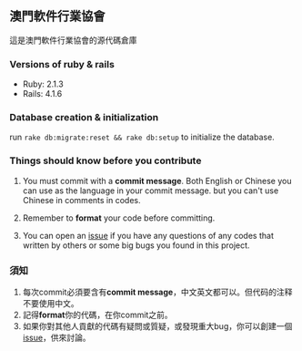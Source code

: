 澳門軟件行業協會
--
這是澳門軟件行業協會的源代碼倉庫

### Versions of ruby & rails
- Ruby: 2.1.3
- Rails: 4.1.6

### Database creation & initialization
run `rake db:migrate:reset && rake db:setup` to initialize the database.

### Things should know before you contribute
1. You must commit with a **commit message**. Both English or Chinese you can use as the language in your commit message.
but you can't use Chinese in comments in codes.

2. Remember to **format** your code before committing.

3. You can open an [issue](https://github.com/palmchou/MSIA/issues) if you have any questions of any codes that written by others or some big bugs you found in this project.

### 須知
1. 每次commit必須要含有**commit message**，中文英文都可以。但代码的注释不要使用中文。
2. 記得**format**你的代碼，在你commit之前。
3. 如果你對其他人貢獻的代碼有疑問或質疑，或發現重大bug，你可以創建一個[issue](https://github.com/palmchou/MSIA/issues)，供來討論。
